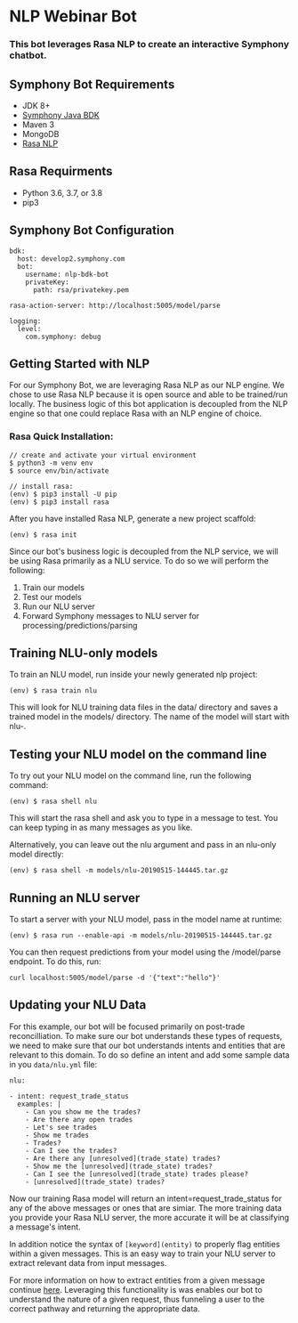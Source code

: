 # NLP Webinar Bot

### This bot leverages Rasa NLP to create an interactive Symphony chatbot. 

## Symphony Bot Requirements
* JDK 8+
* [Symphony Java BDK](https://github.com/finos/symphony-bdk-java)
* Maven 3
* MongoDB 
* [Rasa NLP](https://rasa.com/docs/rasa/)

## Rasa Requirments
* Python 3.6, 3.7, or 3.8 
* pip3 

## Symphony Bot Configuration

```
bdk:
  host: develop2.symphony.com
  bot:
    username: nlp-bdk-bot
    privateKey:
      path: rsa/privatekey.pem

rasa-action-server: http://localhost:5005/model/parse

logging:
  level:
    com.symphony: debug
```
## Getting Started with NLP

For our Symphony Bot, we are leveraging Rasa NLP as our NLP engine.  We chose to use Rasa NLP because it is open source and able to be trained/run locally.  The business logic of this bot application is decoupled from the NLP engine so that one could replace Rasa with an NLP engine of choice.

### Rasa Quick Installation:
```
// create and activate your virtual environment
$ python3 -m venv env
$ source env/bin/activate

// install rasa: 
(env) $ pip3 install -U pip
(env) $ pip3 install rasa
```
After you have installed Rasa NLP, generate a new project scaffold:
```
(env) $ rasa init
```
Since our bot's business logic is decoupled from the NLP service, we will be using Rasa primarily as a NLU service.  To do so we will perform the following: 

1.  Train our models
2.  Test our models
3.  Run our NLU server
4.  Forward Symphony messages to NLU server for processing/predictions/parsing

## Training NLU-only models
To train an NLU model, run inside your newly generated nlp project: 
```
(env) $ rasa train nlu
```
This will look for NLU training data files in the data/ directory and saves a trained model in the models/ directory. The name of the model will start with nlu-.

## Testing your NLU model on the command line
To try out your NLU model on the command line, run the following command:
```
(env) $ rasa shell nlu
```
This will start the rasa shell and ask you to type in a message to test. You can keep typing in as many messages as you like.

Alternatively, you can leave out the nlu argument and pass in an nlu-only model directly:
```
(env) $ rasa shell -m models/nlu-20190515-144445.tar.gz
```

## Running an NLU server
To start a server with your NLU model, pass in the model name at runtime:
```
(env) $ rasa run --enable-api -m models/nlu-20190515-144445.tar.gz
```
You can then request predictions from your model using the /model/parse endpoint. To do this, run:

```
curl localhost:5005/model/parse -d '{"text":"hello"}'
```

## Updating your NLU Data
For this example, our bot will be focused primarily on post-trade reconcilliation.  To make sure our bot understands these types of requests, we need to make sure that our bot understands intents and entities that are relevant to this domain.  To do so define an intent and add some sample data in you ```data/nlu.yml``` file:

```
nlu:

- intent: request_trade_status
  examples: |
    - Can you show me the trades?
    - Are there any open trades
    - Let's see trades
    - Show me trades
    - Trades?
    - Can I see the trades?
    - Are there any [unresolved](trade_state) trades?
    - Show me the [unresolved](trade_state) trades?
    - Can I see the [unresolved](trade_state) trades please?
    - [unresolved](trade_state) trades?

```

Now our training Rasa model will return an intent=request_trade_status for any of the above messages or ones that are simiar.  The more training data you provide your Rasa NLU server, the more accurate it will be at classifying a message's intent.  

In addition notice the syntax of ```[keyword](entity)``` to properly flag entities within a given messages.  This is an easy way to train your NLU server to extract relevant data from input messages.  

For more information on how to extract entities from a given message continue [here](https://rasa.com/docs/rasa/training-data-format#entities).  Leveraging this functionality is was enables our bot to understand the nature of a given request, thus funneling a user to the correct pathway and returning the appropriate data.

